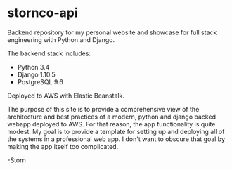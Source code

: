 # stornco-api
Backend repository for my personal website and showcase for full stack
engineering with Python and Django.

The backend stack includes:

 + Python 3.4
 + Django 1.10.5
 + PostgreSQL 9.6

Deployed to AWS with Elastic Beanstalk.

The purpose of this site is to provide a comprehensive view of the architecture
and best practices of a modern, python and django backed webapp deployed to
AWS.  For that reason, the app functionality is quite modest.  My goal is to
provide a template for setting up and deploying all of the systems in a
professional web app.  I don't want to obscure that goal by making the app
itself too complicated.

-Storn